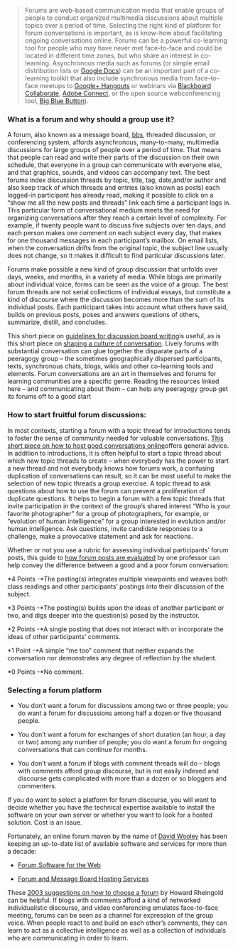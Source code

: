 > Forums are web-based communication media that enable groups of people
> to conduct organized multimedia discussions about multiple topics over
> a period of time. Selecting the right kind of platform for forum
> conversations is important, as is know-how about facilitating ongoing
> conversations online. Forums can be a powerful co-learning tool for
> people who may have never met face-to-face and could be located in
> different time zones, but who share an interest in co-learning.
> Asynchronous media such as forums (or simple email distribution lists
> or [Google Docs](http://www.youtube.com/watch?v=VVFbqHhkb-k)) can be
> an important part of a co-learning toolkit that also include
> synchronous media from face-to-face meetups to [Google+
> Hangouts](http://www.google.com/+/learnmore/hangouts/) or webinars via
> [Blackboard
> Collaborate](http://www.blackboard.com/Platforms/Collaborate/Products/Blackboard-Collaborate.aspx),
> [Adobe Connect](http://www.adobe.com/products/adobeconnect.html), or
> the open source webconferencing tool, [Big Blue
> Button](http://www.bigbluebutton.org/)).

### What is a forum and why should a group use it?

A forum, also known as a message board,
[bbs](http://en.wikipedia.org/wiki/Bulletin_board_system), threaded
discussion, or conferencing system, affords asynchronous, many-to-many,
multimedia discussions for large groups of people over a period of time.
That means that people can read and write their parts of the discussion
on their own schedule, that everyone in a group can communicate with
everyone else, and that graphics, sounds, and videos can accompany text.
The best forums index discussion threads by topic, title, tag,
date,and/or author and also keep track of which threads and entries
(also known as posts) each logged-in participant has already read,
making it possible to click on a “show me all the new posts and threads”
link each time a participant logs in. This particular form of
conversational medium meets the need for organizing conversations after
they reach a certain level of complexity. For example, if twenty people
want to discuss five subjects over ten days, and each person makes one
comment on each subject every day, that makes for one thousand messages
in each participant’s mailbox. On email lists, when the conversation
drifts from the original topic, the subject line usually does not
change, so it makes it difficult to find particular discussions later.

Forums make possible a new kind of group discussion that unfolds over
days, weeks, and months, in a variety of media. While blogs are
primarily about individual voice, forms can be seen as the voice of a
group. The best forum threads are not serial collections of individual
essays, but constitute a kind of discourse where the discussion becomes
more than the sum of its individual posts. Each participant takes into
account what others have said, builds on previous posts, poses and
answers questions of others, summarize, distill, and concludes.

This short piece on [guidelines for discussion board
writing](http://www.lehigh.edu/~indiscus/doc_guidelines.html)is useful,
as is this short piece on [shaping a culture of
conversation](http://academiccommons.org/commons/essay/shaping-culture-conversation).
Lively forums with substantial conversation can glue together the
disparate parts of a peeragogy group – the sometimes geographically
dispersed participants, texts, synchronous chats, blogs, wikis and other
co-learning tools and elements. Forum conversations are an art in
themselves and forums for learning communities are a specific genre.
Reading the resources linked here – and communicating about them – can
help any peeragogy group get its forums off to a good start

### How to start fruitful forum discussions:

In most contexts, starting a forum with a topic thread for introductions
tends to foster the sense of community needed for valuable
conversations. [This short piece on how to host good conversations
online](http://www.rheingold.com/texts/artonlinehost.html)offers general
advice. In addition to introductions, it is often helpful to start a
topic thread about which new topic threads to create – when everybody
has the power to start a new thread and not everybody knows how forums
work, a confusing duplication of conversations can result, so it can be
most useful to make the selection of new topic threads a group exercise.
A topic thread to ask questions about how to use the forum can prevent a
proliferation of duplicate questions. It helps to begin a forum with a
few topic threads that invite participation in the context of the
group’s shared interest “Who is your favorite photographer” for a group
of photographers, for example, or “evolution of human intelligence” for
a group interested in evolution and/or human intelligence. Ask
questions, invite candidate responses to a challenge, make a provocative
statement and ask for reactions.

Whether or not you use a rubric for assessing individual participants’
forum posts, this guide to [how forum posts are
evaluated](http://www.wpi.edu/Academics/ATC/Collaboratory/Idea/boards.html)
by one professor can help convey the difference between a good and a
poor forum conversation:

*4 Points -*The posting(s) integrates multiple viewpoints and weaves
both class readings and other participants’ postings into their
discussion of the subject.

*3 Points -*The posting(s) builds upon the ideas of another participant
or two, and digs deeper into the question(s) posed by the instructor.

*2 Points -*A single posting that does not interact with or incorporate
the ideas of other participants’ comments.

*1 Point -*A simple “me too” comment that neither expands the
conversation nor demonstrates any degree of reflection by the student.

*0 Points -*No comment.

### Selecting a forum platform

-   You don’t want a forum for discussions among two or three people;
    you do want a forum for discussions among half a dozen or five
    thousand people.

-   You don’t want a forum for exchanges of short duration (an hour, a
    day or two) among any number of people; you do want a forum for
    ongoing conversations that can continue for months.

-   You don’t want a forum if blogs with comment threads will do – blogs
    with comments afford group discourse, but is not easily indexed and
    discourse gets complicated with more than a dozen or so bloggers and
    commenters.

If you do want to select a platform for forum discourse, you will want
to decide whether you have the technical expertise available to install
the software on your own server or whether you want to look for a hosted
solution. Cost is an issue.

Fortunately, an online forum maven by the name of [David
Wooley](http://thinkofit.com/whoweare.htm) has been keeping an
up-to-date list of available software and services for more than a
decade:

-   [Forum Software for the
    Web](http://thinkofit.com/webconf/forumsoft.htm)

-   [Forum and Message Board Hosting
    Services](http://thinkofit.com/webconf/hostsites.htm)

These [2003 suggestions on how to choose a
forum](https://docs.google.com/document/d/1D606u7SfVD3p7xH0lbf2mOO1hIdX97r7kVe753hSYeE/edit)
by Howard Rheingold can be helpful. If blogs with comments afford a kind
of networked individualistic discourse, and video conferencing emulates
face-to-face meeting, forums can be seen as a channel for expression of
the group voice. When people react to and build on each other’s
comments, they can learn to act as a collective intelligence as well as
a collection of individuals who are communicating in order to learn.

 

